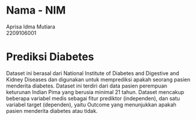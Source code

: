 # Nama - NIM
Aprisa Idma Mutiara  
2209106001

# Prediksi Diabetes
Dataset ini berasal dari National Institute of Diabetes and Digestive and Kidney Diseases dan digunakan untuk memprediksi apakah seorang pasien menderita diabetes. Dataset ini terdiri dari data pasien perempuan keturunan Indian Pima yang berusia minimal 21 tahun. Dataset mencakup beberapa variabel medis sebagai fitur prediktor (independen), dan satu variabel target (dependen), yaitu Outcome yang menunjukkan apakah pasien menderita diabetes atau tidak.

